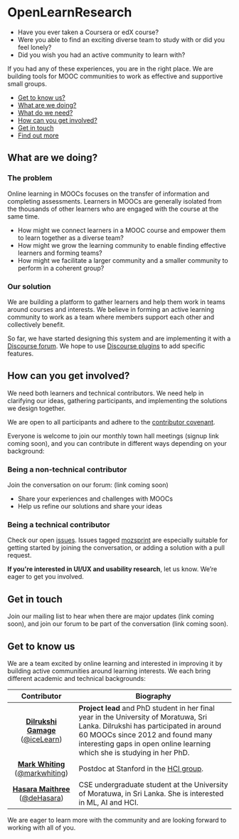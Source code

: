 # OpenLearnResearch


* Have you ever taken a Coursera or edX course? 
* Were you able to find an exciting diverse team to study with or did you feel lonely? 
* Did you wish you had an active community to learn with?

If you had any of these experiences, you are in the right place. We are building tools for MOOC communities to work as effective and supportive small groups.

* [Get to know us?](#get-to-know-us)
* [What are we doing?](#what-are-we-doing)
* [What do we need?](#what-do-we-need)
* [How can you get involved?](#how-can-you-get-involved)
* [Get in touch](#get-in-touch)
* [Find out more](#find-out-more)


## What are we doing?
### The problem 
Online learning in MOOCs focuses on the transfer of information and completing assessments. Learners in MOOCs are generally isolated from the thousands of other learners who are engaged with the course at the same time. 

* How might we connect learners in a MOOC course and empower them to learn together as a diverse team? 
* How might we grow the learning community to enable finding effective learners and forming teams? 
* How might we facilitate a larger community and a smaller community to perform in a coherent group?

### Our solution

We are building a platform to gather learners and help them work in teams around courses and interests. We believe in forming an active learning community to work as a team where members support each other and collectively benefit.

So far, we have started designing this system and are implementing it with a [Discourse forum](https://www.discourse.org). We hope to use [Discourse plugins](https://meta.discourse.org/t/beginners-guide-to-creating-discourse-plugins-part-1/30515) to add specific features.

## How can you get involved?
We need both learners and technical contributors. We need help in clarifying our ideas, gathering participants, and implementing the solutions we design together.

We are open to all participants and adhere to the [contributor covenant](https://github.com/iceLearn/Openlearnresearch/blob/master/CODE_OF_CONDUCT.md).

Everyone is welcome to join our monthly town hall meetings (signup link coming soon), and you can contribute in different ways depending on your background:

### Being a non-technical contributor
Join the conversation on our forum: (link coming soon)

* Share your experiences and challenges with MOOCs
* Help us refine our solutions and share your ideas

### Being a technical contributor
Check our open [issues](https://github.com/iceLearn/Openlearnresearch/issues). Issues tagged [mozsprint](https://github.com/iceLearn/Openlearnresearch/issues?utf8=✓&q=is%3Aopen+is%3Aissue+label%3Amozsprint+) are especially suitable for getting started by joining the conversation, or adding a solution with a pull request.

**If you're interested in UI/UX and usability research**, let us know. We’re eager to get you involved.

## Get in touch
Join our mailing list to hear when there are major updates (link coming soon), and join our forum to be part of the conversation (link coming soon).  

## Get to know us
We are a team excited by online learning and interested in improving it by building active communities around learning interests. We each bring different academic and technical backgrounds: 

| Contributor | Biography |
|:---:|---|
| **[Dilrukshi Gamage](http://www.dilrukshigamage.com)** ([@iceLearn](https://github.com/iceLearn)) | **Project lead** and PhD student in her final year in the University of Moratuwa, Sri Lanka. Dilrukshi has participated in around 60 MOOCs since 2012 and found many interesting gaps in open online learning which she is studying in her PhD. |
| **[Mark Whiting](http://whiting.me)** ([@markwhiting](https://github.com/markwhiting)) | Postdoc at Stanford in the [HCI group](http://hci.stanford.edu). |
| **[Hasara Maithree](https://www.linkedin.com/in/hasara-maithree/)** ([@deHasara](https://github.com/deHasara)) | CSE undergraduate student at the University of Moratuwa, in Sri Lanka. She is interested in ML, AI and HCI. |

We are eager to learn more with the community and are looking forward to working with all of you.
